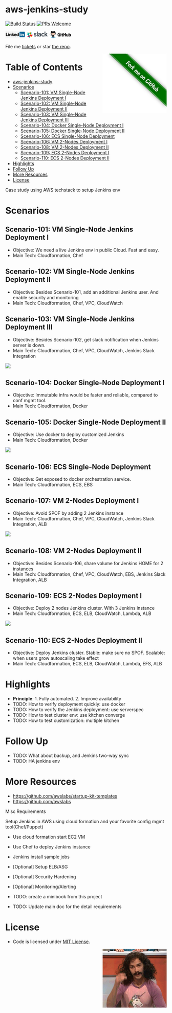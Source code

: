 # aws-jenkins-study

[![Build Status](https://travis-ci.org/DennyZhang/aws-jenkins-study.svg?branch=master)](https://travis-ci.org/DennyZhang/aws-jenkins-study) [![PRs Welcome](https://img.shields.io/badge/PRs-welcome-brightgreen.svg)](http://makeapullrequest.com)

[![LinkedIn](https://raw.githubusercontent.com/USDevOps/mywechat-slack-group/master/images/linkedin.png)](https://www.linkedin.com/in/dennyzhang001) [![Slack](https://raw.githubusercontent.com/USDevOps/mywechat-slack-group/master/images/slack.png)](https://www.dennyzhang.com/slack) [![Github](https://raw.githubusercontent.com/USDevOps/mywechat-slack-group/master/images/github.png)](https://github.com/DennyZhang)

File me [tickets](https://github.com/DennyZhang/aws-jenkins-study/issues) or star [the repo](https://github.com/DennyZhang/aws-jenkins-study).

<a href="https://github.com/DennyZhang?tab=followers"><img align="right" width="200" height="183" src="https://raw.githubusercontent.com/USDevOps/mywechat-slack-group/master/images/fork_github.png" /></a>

Table of Contents
=================

   * [aws-jenkins-study](#aws-jenkins-study)
   * [Scenarios](#scenarios)
      * [Scenario-101: VM Single-Node Jenkins Deployment I](#scenario-101-vm-single-node-jenkins-deployment-i)
      * [Scenario-102: VM Single-Node Jenkins Deployment II](#scenario-102-vm-single-node-jenkins-deployment-ii)
      * [Scenario-103: VM Single-Node Jenkins Deployment III](#scenario-103-vm-single-node-jenkins-deployment-iii)
      * [Scenario-104: Docker Single-Node Deployment I](#scenario-104-docker-single-node-deployment-i)
      * [Scenario-105: Docker Single-Node Deployment II](#scenario-105-docker-single-node-deployment-ii)
      * [Scenario-106: ECS Single-Node Deployment](#scenario-106-ecs-single-node-deployment)
      * [Scenario-106: VM 2-Nodes Deployment I](#scenario-106-vm-2-nodes-deployment-i)
      * [Scenario-108: VM 2-Nodes Deployment II](#scenario-108-vm-2-nodes-deployment-ii)
      * [Scenario-109: ECS 2-Nodes Deployment I](#scenario-109-ecs-2-nodes-deployment-i)
      * [Scenario-110: ECS 2-Nodes Deployment II](#scenario-110-ecs-2-nodes-deployment-ii)
   * [Highlights](#highlights)
   * [Follow Up](#follow-up)
   * [More Resources](#more-resources)
   * [License](#license)

Case study using AWS techstack to setup Jenkins env

# Scenarios

## Scenario-101: VM Single-Node Jenkins Deployment I
- Objective: We need a live Jenkins env in public Cloud. Fast and easy.
- Main Tech: Cloudformation, Chef

## Scenario-102: VM Single-Node Jenkins Deployment II
- Objective: Besides Scenario-101, add an additional Jenkins user. And enable security and monitoring
- Main Tech: Cloudformation, Chef, VPC, CloudWatch

## Scenario-103: VM Single-Node Jenkins Deployment III
- Objective: Besides Scenario-102, get slack notification when Jenkins server is down.
- Main Tech: Cloudformation, Chef, VPC, CloudWatch, Jenkins Slack Integration

![](https://raw.githubusercontent.com/DennyZhang/aws-jenkins-study/master/misc/jenkins_vm_aio.png)

## Scenario-104: Docker Single-Node Deployment I
- Objective: Immutable infra would be faster and reliable, compared to conf mgmt tool.
- Main Tech: Cloudformation, Docker

## Scenario-105: Docker Single-Node Deployment II
- Objective: Use docker to deploy customized Jenkins
- Main Tech: Cloudformation, Docker

![](https://raw.githubusercontent.com/DennyZhang/aws-jenkins-study/master/misc/jenkins_docker_aio.png)


## Scenario-106: ECS Single-Node Deployment
- Objective: Get exposed to docker orchestration service.
- Main Tech: Cloudformation, ECS, EBS

## Scenario-107: VM 2-Nodes Deployment I
- Objective: Avoid SPOF by adding 2 Jenkins instance
- Main Tech: Cloudformation, Chef, VPC, CloudWatch, Jenkins Slack Integration, ALB

![](https://raw.githubusercontent.com/DennyZhang/aws-jenkins-study/master/misc/jenkins_vm_2nodes.png)

## Scenario-108: VM 2-Nodes Deployment II
- Objective: Besides Scenario-106, share volume for Jenkins HOME for 2 instances
- Main Tech: Cloudformation, Chef, VPC, CloudWatch, EBS, Jenkins Slack Integration, ALB

## Scenario-109: ECS 2-Nodes Deployment I
- Objective: Deploy 2 nodes Jenkins cluster. With 3 Jenkins instance
- Main Tech: Cloudformation, ECS, ELB, CloudWatch, Lambda, ALB

![](https://raw.githubusercontent.com/DennyZhang/aws-jenkins-study/master/misc/jenkins_docker_2nodes.png)

## Scenario-110: ECS 2-Nodes Deployment II
- Objective: Deploy Jenkins cluster. Stable: make sure no SPOF. Scalable: when users grow autoscaling take effect
- Main Tech: Cloudformation, ECS, ELB, CloudWatch, Lambda, EFS, ALB

# Highlights
- **Principle**: 1. Fully automated. 2. Improve availability
- TODO: How to verify deployment quickly: use docker
- TODO: How to verify the Jenkins deployment: use serverspec
- TODO: How to test cluster env: use kitchen converge
- TODO: How to test customization: multiple kitchen

# Follow Up
- TODO: What about backup, and Jenkins two-way sync
- TODO: HA jenkins env

# More Resources
- https://github.com/awslabs/startup-kit-templates
- https://github.com/awslabs

Misc Requirements

Setup Jenkins in AWS using cloud formation and your favorite config mgmt tool(Chef/Puppet)
- Use cloud formation start EC2 VM
- Use Chef to deploy Jenkins instance
- Jenkins install sample jobs
- [Optional] Setup ELB/ASG
- [Optional] Security Hardening
- [Optional] Monitoring/Alerting

- TODO: create a minibook from this project
- TODO: Update main doc for the detail requirements

# License
- Code is licensed under [MIT License](https://www.dennyzhang.com/wp-content/mit_license.txt).

<img align="right" width="200" height="183" src="https://raw.githubusercontent.com/USDevOps/mywechat-slack-group/master/images/magic.gif">
